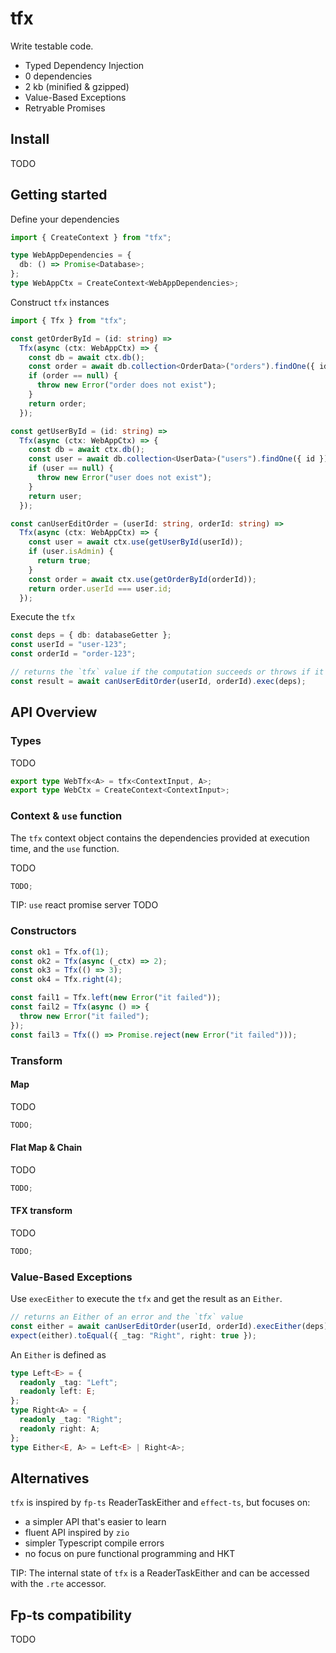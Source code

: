 # tfx

Write testable code.

- Typed Dependency Injection
- 0 dependencies
- 2 kb (minified & gzipped)
- Value-Based Exceptions
- Retryable Promises

## Install

TODO

## Getting started

Define your dependencies

```ts
import { CreateContext } from "tfx";

type WebAppDependencies = {
  db: () => Promise<Database>;
};
type WebAppCtx = CreateContext<WebAppDependencies>;
```

Construct `tfx` instances

```ts
import { Tfx } from "tfx";

const getOrderById = (id: string) =>
  Tfx(async (ctx: WebAppCtx) => {
    const db = await ctx.db();
    const order = await db.collection<OrderData>("orders").findOne({ id });
    if (order == null) {
      throw new Error("order does not exist");
    }
    return order;
  });

const getUserById = (id: string) =>
  Tfx(async (ctx: WebAppCtx) => {
    const db = await ctx.db();
    const user = await db.collection<UserData>("users").findOne({ id });
    if (user == null) {
      throw new Error("user does not exist");
    }
    return user;
  });

const canUserEditOrder = (userId: string, orderId: string) =>
  Tfx(async (ctx: WebAppCtx) => {
    const user = await ctx.use(getUserById(userId));
    if (user.isAdmin) {
      return true;
    }
    const order = await ctx.use(getOrderById(orderId));
    return order.userId === user.id;
  });
```

Execute the `tfx`

```ts
const deps = { db: databaseGetter };
const userId = "user-123";
const orderId = "order-123";

// returns the `tfx` value if the computation succeeds or throws if it fails
const result = await canUserEditOrder(userId, orderId).exec(deps);
```

## API Overview

### Types

TODO

```ts
export type WebTfx<A> = tfx<ContextInput, A>;
export type WebCtx = CreateContext<ContextInput>;
```

### Context & `use` function

The `tfx` context object contains the dependencies provided at execution time, and the `use` function.

TODO

```ts
TODO;
```

TIP: `use` react promise server TODO

### Constructors

```ts
const ok1 = Tfx.of(1);
const ok2 = Tfx(async (_ctx) => 2);
const ok3 = Tfx(() => 3);
const ok4 = Tfx.right(4);

const fail1 = Tfx.left(new Error("it failed"));
const fail2 = Tfx(async () => {
  throw new Error("it failed");
});
const fail3 = Tfx(() => Promise.reject(new Error("it failed")));
```

### Transform

#### Map

TODO

```ts
TODO;
```

#### Flat Map & Chain

TODO

```ts
TODO;
```

#### TFX transform

TODO

```ts
TODO;
```

### Value-Based Exceptions

Use `execEither` to execute the `tfx` and get the result as an `Either`.

```ts
// returns an Either of an error and the `tfx` value
const either = await canUserEditOrder(userId, orderId).execEither(deps);
expect(either).toEqual({ _tag: "Right", right: true });
```

An `Either` is defined as

```ts
type Left<E> = {
  readonly _tag: "Left";
  readonly left: E;
};
type Right<A> = {
  readonly _tag: "Right";
  readonly right: A;
};
type Either<E, A> = Left<E> | Right<A>;
```

## Alternatives

`tfx` is inspired by `fp-ts` ReaderTaskEither and `effect-ts`, but focuses on:

- a simpler API that's easier to learn
- fluent API inspired by `zio`
- simpler Typescript compile errors
- no focus on pure functional programming and HKT

TIP: The internal state of `tfx` is a ReaderTaskEither and can be accessed with the `.rte` accessor.

## Fp-ts compatibility

TODO
